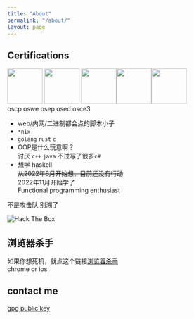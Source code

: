 ```yaml
---
title: "About"
permalink: "/about/"
layout: page
---
```


## Certifications

<a href="https://www.credential.net/a355537a-1848-4bd2-a918-b45f3ec17548" target="_blank"><img src="https://s2.loli.net/2022/07/11/w2KkxdDOvNCViZa.png" width="80" height="80"></a> <a href="https://www.credential.net/009e1459-ee1c-4474-9039-967f3b58ae4a" target="_blank"><img src="https://s2.loli.net/2022/07/11/GxDSvJ6ZUFhHgbT.png" width="80" height="80"></a> <a href="https://www.credential.net/a153640a-85d9-4b83-a90c-312d4ff50e4d" target="_blank"><img src="https://s2.loli.net/2022/07/11/pxaFJRefUBDsZbK.png" width="80" height="80"></a><a href="https://www.credential.net/2124e067-fc44-40fb-87df-1fdc4275e341" target="_blank"><img src="https://s2.loli.net/2023/01/01/GBDYRIqbnetdojV.png" width="80" height="80"></a><a href="https://www.credential.net/9409d481-4cff-4cee-984c-98ef09653468" target="_blank"><img src="https://s2.loli.net/2023/01/01/6fgFOVWR3r7cldP.png" width="80" height="80"></a>  
oscp   oswe   osep   osed   osce3


- web/内网/二进制都会点的脚本小子   
- `*nix`  
- `golang` `rust` `c`
- OOP是什么玩意啊？  
讨厌 `c++` `java` 不过写了很多`c#`    
- 想学 haskell  
~~从2022年6月开始想，目前还没有行动~~  
2022年11月开始学了  
Functional programming enthusiast

不是攻击队,别溯了

![Hack The Box](http://www.hackthebox.eu/badge/image/444941)

## 浏览器杀手

如果你想死机，就点这个链接[浏览器杀手](./BrowserKiller.html)  
chrome or ios

## contact me

[gpg public key](https://blog.northshad0w.com/assets/public-key.asc)
